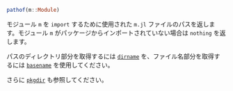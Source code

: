 ```julia
pathof(m::Module)
```

モジュール `m` を `import` するために使用された `m.jl` ファイルのパスを返します。モジュール `m` がパッケージからインポートされていない場合は `nothing` を返します。

パスのディレクトリ部分を取得するには [`dirname`](@ref) を、ファイル名部分を取得するには [`basename`](@ref) を使用してください。

さらに [`pkgdir`](@ref) も参照してください。
